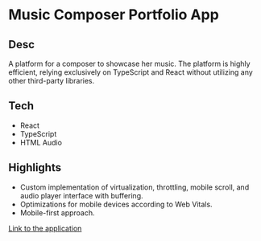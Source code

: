 # Music Composer Portfolio App

## Desc

A platform for a composer to showcase her music. The platform is highly efficient, relying exclusively on TypeScript and React without utilizing any other third-party libraries.

## Tech

- React
- TypeScript
- HTML Audio

## Highlights

- Custom implementation of virtualization, throttling, mobile scroll, and audio player interface with buffering.
- Optimizations for mobile devices according to Web Vitals.
- Mobile-first approach.

[Link to the application](https://lipatov.nomoredomainswork.ru/)
